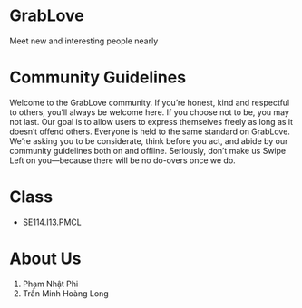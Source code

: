 # GrabLove
Meet new and interesting people nearly
# Community Guidelines
Welcome to the GrabLove community. If you’re honest, kind and respectful to others, you’ll always be welcome here. If you choose not to be, you may not last. Our goal is to allow users to express themselves freely as long as it doesn’t offend others. Everyone is held to the same standard on GrabLove. We’re asking you to be considerate, think before you act, and abide by our community guidelines both on and offline. Seriously, don’t make us Swipe Left on you—because there will be no do-overs once we do.
# Class
- SE114.I13.PMCL
# About Us
1. Phạm Nhật Phi
2. Trần Minh Hoàng Long
